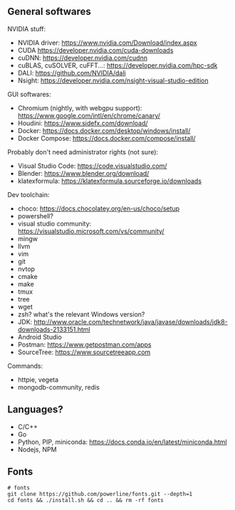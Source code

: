 ## General softwares

NVIDIA stuff:

- NVIDIA driver: https://www.nvidia.com/Download/index.aspx
- CUDA https://developer.nvidia.com/cuda-downloads
- cuDNN: https://developer.nvidia.com/cudnn
- cuBLAS, cuSOLVER, cuFFT...: https://developer.nvidia.com/hpc-sdk
- DALI: https://github.com/NVIDIA/dali
- Nsight: https://developer.nvidia.com/nsight-visual-studio-edition

GUI softwares:

- Chromium (nightly, with webgpu support): https://www.google.com/intl/en/chrome/canary/
- Houdini: https://www.sidefx.com/download/
- Docker: https://docs.docker.com/desktop/windows/install/
- Docker Compose: https://docs.docker.com/compose/install/

Probably don't need administrator rights (not sure):

- Visual Studio Code: https://code.visualstudio.com/
- Blender: https://www.blender.org/download/
- klatexformula: https://klatexformula.sourceforge.io/downloads

Dev toolchain:

- choco: https://docs.chocolatey.org/en-us/choco/setup
- powershell?
- visual studio community: https://visualstudio.microsoft.com/vs/community/
- mingw
- llvm
- vim
- git
- nvtop
- cmake
- make
- tmux
- tree
- wget
- zsh? what's the relevant Windows version?
- JDK: http://www.oracle.com/technetwork/java/javase/downloads/jdk8-downloads-2133151.html
- Android Studio
- Postman: https://www.getpostman.com/apps
- SourceTree: https://www.sourcetreeapp.com

Commands:

- httpie, vegeta
- mongodb-community, redis

## Languages?

- C/C++
- Go
- Python, PIP, miniconda: https://docs.conda.io/en/latest/miniconda.html
- Nodejs, NPM

## Fonts

```
# fonts
git clone https://github.com/powerline/fonts.git --depth=1
cd fonts && ./install.sh && cd .. && rm -rf fonts
```
